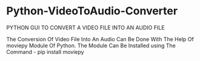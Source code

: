 # Python-VideoToAudio-Converter
PYTHON GUI TO CONVERT A VIDEO FILE INTO AN AUDIO FILE

The Conversion Of Video File Into An Audio Can Be Done With The Help Of moviepy Module Of Python.
The Module Can Be Installed using The Command - pip install moviepy
